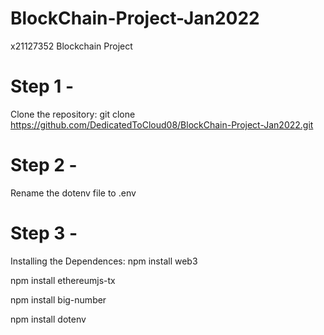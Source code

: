 # BlockChain-Project-Jan2022
x21127352 Blockchain Project

# Step 1 - 
Clone the repository: 
git clone https://github.com/DedicatedToCloud08/BlockChain-Project-Jan2022.git

# Step 2 -
Rename the dotenv file to .env

# Step 3 - 
Installing the Dependences:
npm install web3

npm install ethereumjs-tx

npm install big-number

npm install dotenv
